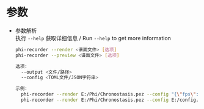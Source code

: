 # 参数

- 参数解析  
  执行 `--help` 获取详细信息 / Run `--help` to get more information  

  ```bash
  phi-recorder --render <谱面文件> [选项]
  phi-recorder --preview <谱面文件> [选项]

  选项:
    --output <文件/路径>
    --config <TOML文件/JSON字符串>
  
  示例:
    phi-recorder --render E:/Phi/Chronostasis.pez --config "{\"fps\": 30, \"resolution\": [1280, 720]}" --output E:/Phi/
    phi-recorder --render E:/Phi/Chronostasis.pez --config E:/config.toml --output E:/Phi/
  ```
